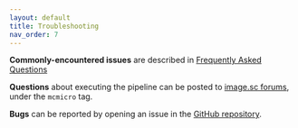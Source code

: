 ```yaml
---
layout: default
title: Troubleshooting
nav_order: 7
---
```


**Commonly-encountered issues** are described in [Frequently Asked Questions](faq.md)

**Questions** about executing the pipeline can be posted to [image.sc forums](https://forum.image.sc/tag/mcmicro), under the `mcmicro` tag.

**Bugs** can be reported by opening an issue in the [GitHub repository](https://github.com/labsyspharm/mcmicro/issues).

